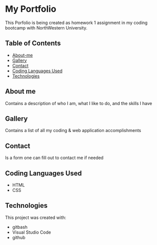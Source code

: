 # My Portfolio
This Porfolio is being created as homework 1 assignment in my coding bootcamp with NorthWestern University.

## Table of Contents
* [About-me](#About-me)
* [Gallery](#galleries)
* [Contact](#contact)
* [Coding Languages Used](#coding-languages-used)
* [Technologies](#technologies)

## About me
Contains a description of who I am, what I like to do, and the skills I have

## Gallery	
Contains a list of all my coding & web application accomplishments

## Contact
Is a form one can fill out to contact me if needed 

## Coding Languages Used
* HTML
* CSS

## Technologies
This project was created with:
* gitbash
* Visual Studio Code
* github
